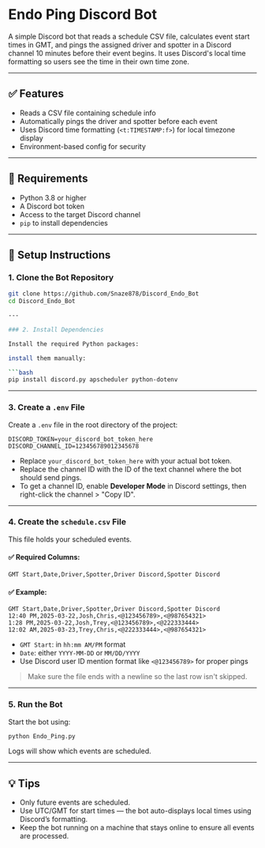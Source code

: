 # Endo Ping Discord Bot

A simple Discord bot that reads a schedule CSV file, calculates event start times in GMT, and pings the assigned driver and spotter in a Discord channel 10 minutes before their event begins. It uses Discord's local time formatting so users see the time in their own time zone.

---

## ✅ Features

- Reads a CSV file containing schedule info
- Automatically pings the driver and spotter before each event
- Uses Discord time formatting (`<t:TIMESTAMP:f>`) for local timezone display
- Environment-based config for security

---

## 🧰 Requirements

- Python 3.8 or higher
- A Discord bot token
- Access to the target Discord channel
- `pip` to install dependencies

---

## 🚀 Setup Instructions

### 1. Clone the Bot Repository

```bash
git clone https://github.com/Snaze878/Discord_Endo_Bot
cd Discord_Endo_Bot

---

### 2. Install Dependencies

Install the required Python packages:

install them manually:

```bash
pip install discord.py apscheduler python-dotenv
```

---

### 3. Create a `.env` File

Create a `.env` file in the root directory of the project:

```
DISCORD_TOKEN=your_discord_bot_token_here
DISCORD_CHANNEL_ID=123456789012345678
```

- Replace `your_discord_bot_token_here` with your actual bot token.
- Replace the channel ID with the ID of the text channel where the bot should send pings.
- To get a channel ID, enable **Developer Mode** in Discord settings, then right-click the channel > "Copy ID".

---

### 4. Create the `schedule.csv` File

This file holds your scheduled events.

#### ✅ Required Columns:

```csv
GMT Start,Date,Driver,Spotter,Driver Discord,Spotter Discord
```

#### ✅ Example:

```csv
GMT Start,Date,Driver,Spotter,Driver Discord,Spotter Discord
12:40 PM,2025-03-22,Josh,Chris,<@123456789>,<@987654321>
1:28 PM,2025-03-22,Josh,Trey,<@123456789>,<@222333444>
12:02 AM,2025-03-23,Trey,Chris,<@222333444>,<@987654321>
```

- `GMT Start`: in `hh:mm AM/PM` format
- `Date`: either `YYYY-MM-DD` or `MM/DD/YYYY`
- Use Discord user ID mention format like `<@123456789>` for proper pings

> Make sure the file ends with a newline so the last row isn't skipped.

---

### 5. Run the Bot

Start the bot using:

```bash
python Endo_Ping.py
```

Logs will show which events are scheduled.

---

## 💡 Tips

- Only future events are scheduled.
- Use UTC/GMT for start times — the bot auto-displays local times using Discord’s formatting.
- Keep the bot running on a machine that stays online to ensure all events are processed.


